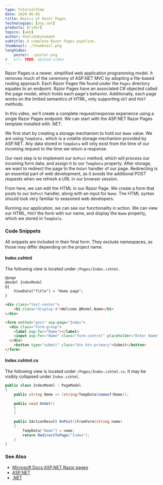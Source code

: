 ```yaml
---
type: TutorialStep
date: 2020-06-05
title: Basics of Razor Pages
technologies: [asp.net]
products: [rider]
topics: [web]
author: khalidabuhakmeh
subtitle: A complete Razor Pages pipeline.
thumbnail: ./thumbnail.png
longVideo: 
    poster: ./poster.png
#   url: TODO: Upload video    
---
```


Razor Pages is a newer, simplified web application programming model. It removes much of the ceremony of ASP.NET MVC by adopting a file-based routing approach. Each Razor Pages file found under the `Pages` directory equates to an endpoint. Razor Pages have an associated C# objected called the page model, which holds each page's behavior. Additionally, each page works on the limited semantics of HTML, only supporting `GET` and `POST` methods.

In this video, we'll create a complete request/response experience using a single Razor Pages endpoint. We can start with the ASP.NET Razor Pages template installed with .NET.

We first start by creating a storage mechanism to hold our `Name` value. We are using `TempData,` which is a volatile storage mechanism provided by ASP.NET. Any data stored in `TempData` will only exist from the time of our incoming request to the time we return a response.

Our next step is to implement our `OnPost` method, which will process our incoming form data, and assign it to our `TempData` property. After storage, we want to redirect the page to the `OnGet` handler of our page. Redirecting is an essential part of web development, as it avoids the additional POST requests when we refresh a URL in our browser session.

From here, we can edit the HTML in our Razor Page. We create a form that posts to our `OnPost` handler, along with an input for `Name`. The HTML syntax should look very familiar to seasoned web developers.

Running our application, we can see our functionality in action. We can view our HTML, `POST` the form with our name, and display the `Name` property, which we stored in `TempData`.

### Code Snippets

All snippets are included in their final form. They exclude namespaces, as those may differ depending on the project name.

#### Index.cshtml

The following view is located under `/Pages/Index.cshtml`.

```html
@page
@model IndexModel
@{
    ViewData["Title"] = "Home page";
}

<div class="text-center">
    <h1 class="display-4">Welcome @Model.Name</h1>
</div>

<form method="post" asp-page="Index">
  <div class="form-group">
    <label asp-for="Name"></label>
    <input asp-for="Name" class="form-control" placeholder="Enter Name" autocomplete="off" />    
  </div>
    <button type="submit" class="btn btn-primary">Submit</button>
</form>
```

#### Index.cshtml.cs

The following view is located under `/Pages/Index.cshtml.cs`. It may be visibly collapsed under `Index.cshtml`.

```c#
public class IndexModel : PageModel
{
    public string Name => (string)TempData[nameof(Name)];
    
    public void OnGet()
    {
    }
    
    public IActionResult OnPost([FromForm]string name)
    {
        TempData["Name"] = name;
        return RedirectToPage("Index");
    }
}
```

### See Also

- [Microsoft Docs ASP.NET Razor pages](https://docs.microsoft.com/en-us/aspnet/core/razor-pages/?view=aspnetcore-3.1&tabs=visual-studio)
- [ASP.NET](https://dotnet.microsoft.com/apps/aspnet)
- [.NET](https://dot.net/)